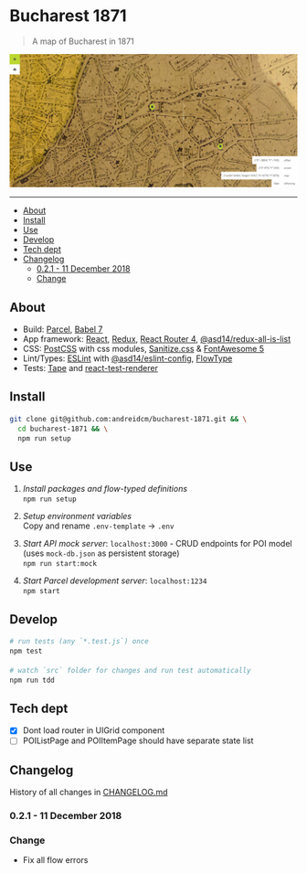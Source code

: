 # Bucharest 1871

> A map of Bucharest in 1871

![Bucharest in 1871](docs/preview.png)

---

<!-- MarkdownTOC levels="1,2,3" autolink="true" indent="    " -->

- [About](#about)
- [Install](#install)
- [Use](#use)
- [Develop](#develop)
- [Tech dept](#tech-dept)
- [Changelog](#changelog)
    - [0.2.1 - 11 December 2018](#021---11-december-2018)
    - [Change](#change)

<!-- /MarkdownTOC -->

## About

- Build: [Parcel](http://parceljs.org/), [Babel 7](https://babeljs.io/)
- App framework: [React](http://reactjs.org/), [Redux](https://redux.js.org/), [React Router 4](https://reacttraining.com/react-router/web/guides/quick-start), [@asd14/redux-all-is-list](https://github.com/asd14/redux-all-is-list)
- CSS: [PostCSS](https://postcss.org/) with css modules, [Sanitize.css](https://github.com/csstools/sanitize.css) & [FontAwesome 5](https://fontawesome.com/changelog/latest)
- Lint/Types: [ESLint](https://eslint.org/) with [@asd14/eslint-config](https://github.com/asd14/eslint-config), [FlowType](https://flow.org/)
- Tests: [Tape](https://github.com/substack/tape/) and [react-test-renderer](https://reactjs.org/docs/test-renderer.html)

## Install

```bash
git clone git@github.com:andreidcm/bucharest-1871.git && \
  cd bucharest-1871 && \
  npm run setup
```

## Use

1. _Install packages and flow-typed definitions_  
`npm run setup`

1. _Setup environment variables_  
Copy and rename `.env-template` -> `.env`

1. _Start API mock server_: `localhost:3000` - CRUD endpoints for POI model (uses `mock-db.json` as persistent storage)  
`npm run start:mock`

1. _Start Parcel development server_: `localhost:1234`  
`npm start`

## Develop

```bash
# run tests (any `*.test.js`) once
npm test

# watch `src` folder for changes and run test automatically
npm run tdd
```

## Tech dept

- [x] Dont load router in UIGrid component
- [ ] POIListPage and POIItemPage should have separate state list

## Changelog

History of all changes in [CHANGELOG.md](CHANGELOG.md)

### 0.2.1 - 11 December 2018

### Change

- Fix all flow errors
